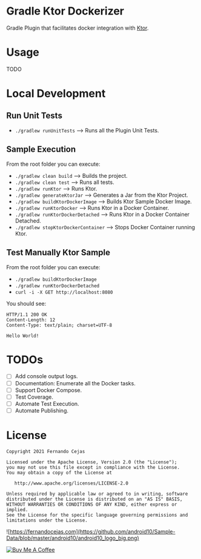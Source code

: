 # Gradle Ktor Dockerizer

Gradle Plugin that facilitates docker integration with [Ktor](https://ktor.io/).

# Usage

TODO

# Local Development

## Run Unit Tests

 - `./gradlew runUnitTests`            --> Runs all the Plugin Unit Tests.

## Sample Execution

From the root folder you can execute:

 - `./gradlew clean build`             --> Builds the project.
 - `./gradlew clean test`              --> Runs all tests.
 - `./gradlew runKtor`                 --> Runs Ktor.
 - `./gradlew generateKtorJar`         --> Generates a Jar from the Ktor Project.
 - `./gradlew buildKtorDockerImage`    --> Builds Ktor Sample Docker Image.
 - `./gradlew runKtorDocker`           --> Runs Ktor in a Docker Container.
 - `./gradlew runKtorDockerDetached`   --> Runs Ktor in a Docker Container Detached.
 - `./gradlew stopKtorDockerContainer` --> Stops Docker Container running Ktor.

## Test Manually Ktor Sample

From the root folder you can execute:

 - `./gradlew buildKtorDockerImage`
 - `./gradlew runKtorDockerDetached`
 - `curl -i -X GET http://localhost:8080`

You should see:

```
HTTP/1.1 200 OK
Content-Length: 12
Content-Type: text/plain; charset=UTF-8

Hello World!
```

# TODOs

- [ ] Add console output logs.
- [ ] Documentation: Enumerate all the Docker tasks.
- [ ] Support Docker Compose.
- [ ] Test Coverage.
- [ ] Automate Test Execution.
- [ ] Automate Publishing.

# License

    Copyright 2021 Fernando Cejas

    Licensed under the Apache License, Version 2.0 (the "License");
    you may not use this file except in compliance with the License.
    You may obtain a copy of the License at

       http://www.apache.org/licenses/LICENSE-2.0

    Unless required by applicable law or agreed to in writing, software
    distributed under the License is distributed on an "AS IS" BASIS,
    WITHOUT WARRANTIES OR CONDITIONS OF ANY KIND, either express or implied.
    See the License for the specific language governing permissions and
    limitations under the License.


![https://fernandocejas.com](https://github.com/android10/Sample-Data/blob/master/android10/android10_logo_big.png)

<a href="https://www.buymeacoffee.com/android10" target="_blank"><img src="https://www.buymeacoffee.com/assets/img/custom_images/orange_img.png" alt="Buy Me A Coffee" style="height: auto !important;width: auto !important;" ></a>
